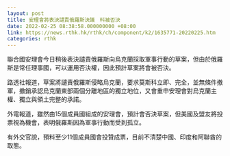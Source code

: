 ```yaml
---
layout: post
title: 安理會將表決譴責俄羅斯決議　料被否決
date: 2022-02-25 08:38:58.000000000 +08:00
link: https://news.rthk.hk/rthk/ch/component/k2/1635771-20220225.htm
categories: rthk
---
```


聯合國安理會今日稍後表決譴責俄羅斯向烏克蘭採取軍事行動的草案，但由於俄羅斯是常任理事國，可以運用否決權，因此預計草案將會被否決。

路透社報道，草案將譴責俄羅斯侵略烏克蘭，要求莫斯科立即、完全，並無條件撤軍，撤銷承認烏克蘭東部兩個分離地區的獨立地位，又會重申安理會對烏克蘭主權、獨立與領土完整的承諾。

外電報道，雖然由15個成員國組成的安理會，預計會否決草案，但美國及盟友將投票視為機會，表明俄羅斯因為軍事行動而受到孤立。

有外交官說，預料至少11個成員國會投贊成票，目前不清楚中國、印度和阿聯酋的取態。
